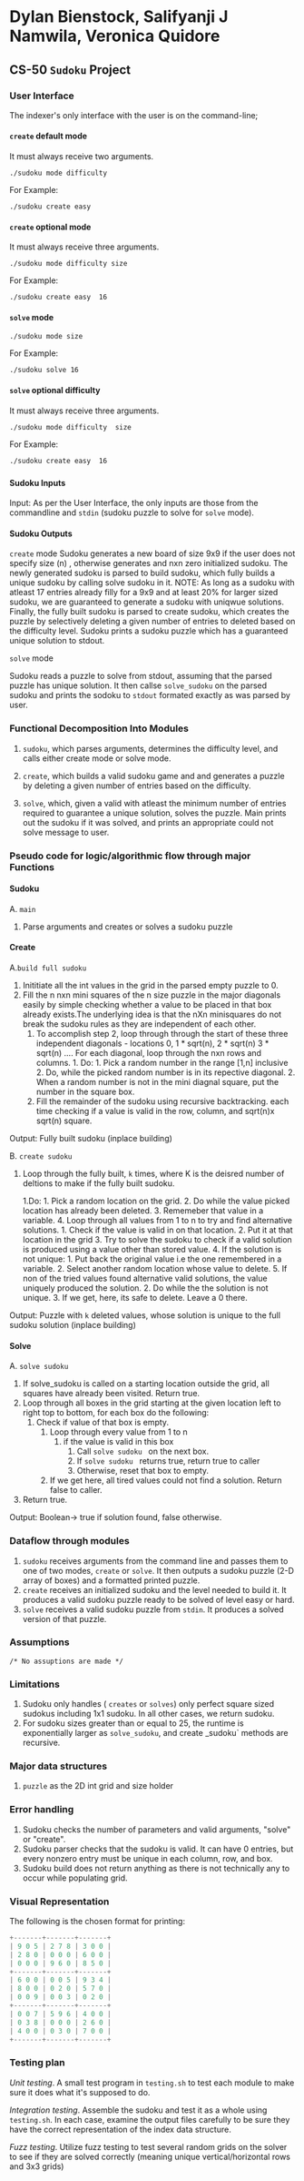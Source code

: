 # Dylan Bienstock, Salifyanji J Namwila, Veronica Quidore
## CS-50  `Sudoku` Project 

### User Interface
The indexer's only interface with the user is on the command-line;

#### `create` default mode 

It must always receive two arguments.

```
./sudoku mode difficulty
```
For Example:
 
```
./sudoku create easy 
```

#### `create` optional mode 

It must always receive three arguments.

```
./sudoku mode difficulty size
```
For Example:
 
```
./sudoku create easy  16
```

#### `solve` mode


```
./sudoku mode size 
```
For Example:
 
```
./sudoku solve 16
```

#### `solve` optional difficulty 

It must always receive three arguments.

```
./sudoku mode difficulty  size
```
For Example:
 
```
./sudoku create easy  16
```

### 


#### Sudoku Inputs 

Input: As per the User Interface, the only inputs are those from the commandline and `stdin` (sudoku puzzle to solve for `solve` mode).

#### Sudoku Outputs

`create` mode
Sudoku generates a new board of size 9x9 if the user does not specify size (n) , otherwise generates and nxn zero initialized sudoku. The newly generated sudoku is parsed to build sudoku, which fully builds a unique sudoku by calling solve sudoku in it. NOTE: As long as a sudoku with atleast 17 entries already filly for a 9x9 and at least 20% for larger sized sudoku, we are guaranteed to generate a sudoku with uniqwue solutions. Finally, the fully built sudoku is parsed to create sudoku, which creates the puzzle by selectively deleting a given number of entries to deleted based on the difficulty level.
Sudoku prints a sudoku puzzle which has a guaranteed unique solution to stdout.

`solve` mode

Sudoku reads a puzzle to solve from stdout, assuming that the parsed puzzle has unique solution. It then callse `solve_sudoku` on the parsed sudoku and prints the sodoku to `stdout` formated exactly as was parsed by user. 


### Functional Decomposition Into Modules

1. `sudoku`, which parses arguments, determines the difficulty level, and calls either create mode or solve mode.
2. `create`, which builds a valid sudoku game and and generates a puzzle by deleting a given number of entries based on the difficulty.

3. `solve`, which, given a valid with atleast the minimum number of entries required to guarantee a unique solution, solves the puzzle. Main prints out the sudoku if it was solved, and prints an appropriate could not solve message to user.

### Pseudo code for logic/algorithmic flow through major Functions

#### Sudoku

A. `main` 
1. Parse arguments and creates or solves a sudoku puzzle

#### Create

A.`build full sudoku`

1. Inititiate all the int values in the grid in the parsed empty puzzle to 0.
2. Fill the n nxn mini squares of the n size puzzle in the major diagonals easily by simple checking whether a value to be placed in that box already exists.The underlying idea is that the nXn minisquares do not break the sudoku rules as they are independent of each other.
    1. To accomplish step 2, loop through through the start of these three independent diagonals - locations 0, 1 * sqrt(n), 2 * sqrt(n) 3 * sqrt(n)  ....
        For each diagonal, loop through the nxn rows and columns.
            1. Do:
                 1. Pick  a random number in the range [1,n] inclusive
                 2. Do, while the picked random number is in its repective diagonal.
            2. When a random number  is not in the mini diagnal square, put the number in the square box.
    2. Fill the remainder of the sudoku using recursive backtracking. each time checking if a value is valid in the row, column, and  sqrt(n)x sqrt(n) square.

Output: Fully built sudoku (inplace building)

B. `create sudoku`

1. Loop through the  fully built, `k` times, where K is the deisred number of deltions to make if the fully built sudoku.

    1.Do:
        1. Pick a random location on the grid.
        2. Do while the  value picked location has already been  deleted.
        3. Rememeber that value in a variable.
        4. Loop through  all values from 1 to n to try and find alternative solutions.
            1. Check if the value is valid in on that location.
            2. Put it at that location in the grid
            3. Try to solve the sudoku to check if a valid solution is produced using a value other than stored value.
            4. If the solution is not unique:
                1. Put back the original value i.e the one remembered in a variable.
                2. Select another random location  whose value to delete.
        5. If non of the tried values found alternative valid solutions, the value uniquely produced the solution.
    2. Do while the the solution is not unique.
    3.  If we get, here, its safe to delete. Leave a 0 there.

Output: Puzzle with `k` deleted values, whose solution is unique to the full sudoku solution (inplace building)

#### Solve

A. `solve sudoku`

1. If solve_sudoku is called on a starting location outside the grid, all squares have already been visited. Return true.
2. Loop through all boxes in the grid starting at the given location left to right top to bottom, for each box do the following:
    1. Check if value of that box is empty.
        1. Loop through  every value from 1 to n
            1. if the value is valid in this box
                1. Call `solve sudoku ` on the next box.
                2. If `solve sudoku ` returns true, return true to caller
                3. Otherwise, reset that box to empty.
        2. If we get here, all tired values could not find a solution. Return false to caller.
3. Return true.

Output: Boolean-> true if solution found, false otherwise.

### Dataflow through modules

1. `sudoku` receives arguments from the command line and passes them to one of two modes, `create` or `solve`. It then outputs a  sudoku puzzle (2-D array of boxes) and a formatted printed puzzle. 
2. `create` receives an initialized sudoku and the level needed to build it. It produces a valid sudoku puzzle ready to be solved of level easy or hard.
3. `solve` receives a valid sudoku puzzle from `stdin`. It produces a solved version of that puzzle.

### Assumptions
```
/* No assuptions are made */
```

### Limitations
1. Sudoku only handles ( `creates` or `solves`) only perfect square sized sudokus including 1x1 sudoku. In all other cases, we return sudoku.
2. For sudoku sizes greater than or equal to 25, the runtime is exponentially larger as `solve_sudoku`, and create _sudoku`  methods are recursive.

### Major data structures
1. `puzzle` as the 2D int grid and size holder


### Error handling

1. Sudoku checks the number of parameters and valid arguments, "solve" or "create".
2. Sudoku parser checks that the sudoku is valid. It can have 0 entries, but every nonzero entry must be unique in each column, row, and box.
2. Sudoku build does not return anything as there is not technically any to occur while populating grid. 

### Visual Representation 
The following is the chosen format for printing:

```c
+-------+-------+-------+
| 9 0 5 | 2 7 8 | 3 0 0 | 
| 2 8 0 | 0 0 0 | 6 0 0 | 
| 0 0 0 | 9 6 0 | 8 5 0 | 
+-------+-------+-------+
| 6 0 0 | 0 0 5 | 9 3 4 | 
| 8 0 0 | 0 2 0 | 5 7 0 | 
| 0 0 9 | 0 0 3 | 0 2 0 | 
+-------+-------+-------+
| 0 0 7 | 5 9 6 | 4 0 0 | 
| 0 3 8 | 0 0 0 | 2 6 0 | 
| 4 0 0 | 0 3 0 | 7 0 0 | 
+-------+-------+-------+
```

### Testing plan

*Unit testing*.  A small test program in `testing.sh` to test each module to make sure it does what it's supposed to do.

*Integration testing*.  Assemble the sudoku and test it as a whole using `testing.sh`.
In each case, examine the output files carefully to be sure they have the correct representation of the index data structure. 

*Fuzz testing*. Utilize fuzz testing to test several random grids on the solver to see if they are solved correctly (meaning unique vertical/horizontal rows and 3x3 grids)